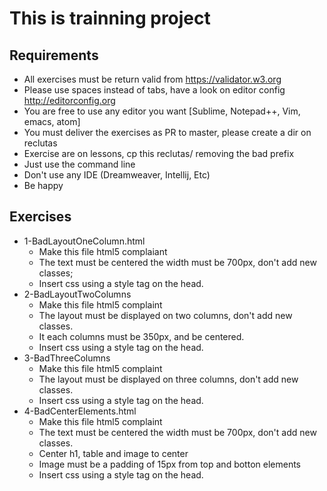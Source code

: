# This is trainning project 

## Requirements
* All exercises must be return valid from https://validator.w3.org
* Please use spaces instead of tabs, have a look on editor config http://editorconfig.org
* You are free to  use any editor you want [Sublime, Notepad++, Vim, emacs, atom]
* You must deliver the exercises as PR to master, please create a dir on reclutas
* Exercise are on lessons, cp this reclutas/<recluta-name> removing the bad prefix
* Just use the command line
* Don't use any IDE (Dreamweaver, Intellij, Etc)
* Be happy


## Exercises
* 1-BadLayoutOneColumn.html
  * Make this file html5 complaiant
  * The text must be centered the width must be 700px, don't add new classes;
  * Insert css using a style tag on the head.
* 2-BadLayoutTwoColumns
  * Make this file html5 complaint
  * The layout must be displayed on two columns, don't add new classes.
  * It each columns must be 350px, and be centered.
  * Insert css using a style tag on the head.
* 3-BadThreeColumns
  * Make this file html5 complaint
  * The layout must be displayed on three columns, don't add new classes.
  * Insert css using a style tag on the head.
* 4-BadCenterElements.html
  * Make this file html5 complaint
  * The text must be centered the width must be 700px, don't add new classes.
  * Center h1, table and image to center
  * Image must be a padding of 15px from top and botton elements
  * Insert css using a style tag on the head.
  
